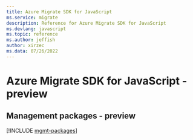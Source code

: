 ```yaml
---
title: Azure Migrate SDK for JavaScript
ms.service: migrate
description: Reference for Azure Migrate SDK for JavaScript
ms.devlang: javascript
ms.topic: reference
ms.author: jeffish
author: xirzec
ms.data: 07/26/2022
---
```

# Azure Migrate SDK for JavaScript - preview

## Management packages - preview
[!INCLUDE [mgmt-packages](migrate-mgmt-index.md)]
